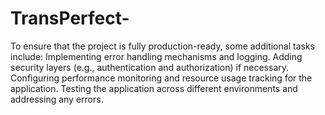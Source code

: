 # TransPerfect-

To ensure that the project is fully production-ready, some additional tasks include:
Implementing error handling mechanisms and logging. 
Adding security layers (e.g., authentication and authorization) if necessary. 
Configuring performance monitoring and resource usage tracking for the application. 
Testing the application across different environments and addressing any errors.
